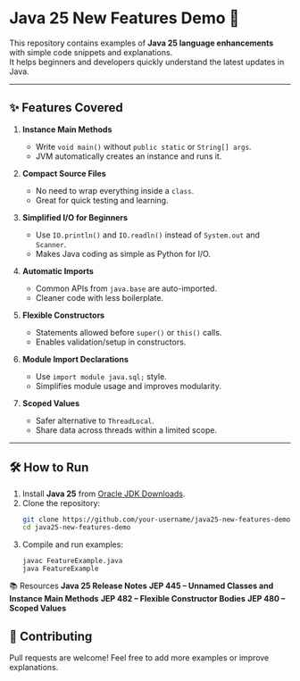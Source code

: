 # Java 25 New Features Demo 🚀

This repository contains examples of **Java 25 language enhancements** with simple code snippets and explanations.  
It helps beginners and developers quickly understand the latest updates in Java.

---

## ✨ Features Covered

1. **Instance Main Methods**  
   - Write `void main()` without `public static` or `String[] args`.  
   - JVM automatically creates an instance and runs it.

2. **Compact Source Files**  
   - No need to wrap everything inside a `class`.  
   - Great for quick testing and learning.

3. **Simplified I/O for Beginners**  
   - Use `IO.println()` and `IO.readln()` instead of `System.out` and `Scanner`.  
   - Makes Java coding as simple as Python for I/O.

4. **Automatic Imports**  
   - Common APIs from `java.base` are auto-imported.  
   - Cleaner code with less boilerplate.

5. **Flexible Constructors**  
   - Statements allowed before `super()` or `this()` calls.  
   - Enables validation/setup in constructors.

6. **Module Import Declarations**  
   - Use `import module java.sql;` style.  
   - Simplifies module usage and improves modularity.

7. **Scoped Values**  
   - Safer alternative to `ThreadLocal`.  
   - Share data across threads within a limited scope.

---

## 🛠️ How to Run
1. Install **Java 25** from [Oracle JDK Downloads](https://www.oracle.com/java/technologies/downloads/).  
2. Clone the repository:
   ```bash
   git clone https://github.com/your-username/java25-new-features-demo.git
   cd java25-new-features-demo

3. Compile and run examples:
    ```
   javac FeatureExample.java
   java FeatureExample

📚 Resources
**Java 25 Release Notes**
**JEP 445 – Unnamed Classes and Instance Main Methods**
**JEP 482 – Flexible Constructor Bodies**
**JEP 480 – Scoped Values**

## 🤝 Contributing
Pull requests are welcome! Feel free to add more examples or improve explanations.
